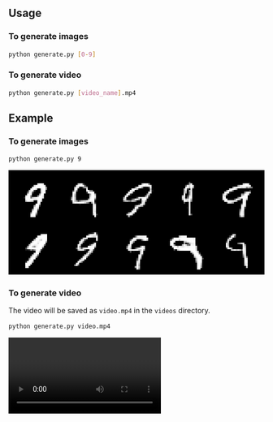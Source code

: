 ## Usage
### To generate images
```bash
python generate.py [0-9]
```

### To generate video
```bash
python generate.py [video_name].mp4
```

## Example
### To generate images
```bash
python generate.py 9
```
![alt text](resources/generated_images_9.png)

### To generate video
The video will be saved as `video.mp4` in the `videos` directory.
```bash
python generate.py video.mp4
```
<video controls src="resources/video.mp4" title="Title"></video>